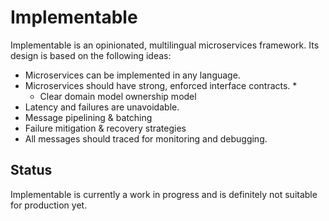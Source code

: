 # Implementable

Implementable is an opinionated, multilingual microservices framework. Its design is based on the following ideas:

* Microservices can be implemented in any language.
* Microservices should have strong, enforced interface contracts.
  *
  * Clear domain model ownership model
* Latency and failures are unavoidable.
 * Message pipelining & batching
 * Failure mitigation & recovery strategies
* All messages should traced for monitoring and debugging.

## Status

Implementable is currently a work in progress and is definitely not suitable for production yet.
